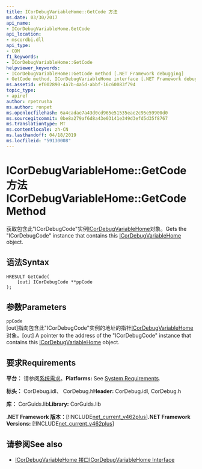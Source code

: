 ```yaml
---
title: ICorDebugVariableHome::GetCode 方法
ms.date: 03/30/2017
api_name:
- ICorDebugVariableHome.GetCode
api_location:
- mscordbi.dll
api_type:
- COM
f1_keywords:
- ICorDebugVariableHome::GetCode
helpviewer_keywords:
- ICorDebugVariableHome::GetCode method [.NET Framework debugging]
- GetCode method, ICorDebugVariableHome interface [.NET Framework debugging]
ms.assetid: ef002890-4a7b-4a5d-abbf-16c60083f794
topic_type:
- apiref
author: rpetrusha
ms.author: ronpet
ms.openlocfilehash: 6a4cadae7a43d0cd965e51535eae2c95e59900d0
ms.sourcegitcommit: 0be8a279af6d8a43e03141e349d3efd5d35f8767
ms.translationtype: MT
ms.contentlocale: zh-CN
ms.lasthandoff: 04/18/2019
ms.locfileid: "59130008"
---
```

# <a name="icordebugvariablehomegetcode-method"></a><span data-ttu-id="b8038-102">ICorDebugVariableHome::GetCode 方法</span><span class="sxs-lookup"><span data-stu-id="b8038-102">ICorDebugVariableHome::GetCode Method</span></span>
<span data-ttu-id="b8038-103">获取包含此"ICorDebugCode"实例[ICorDebugVariableHome](../../../../docs/framework/unmanaged-api/debugging/icordebugvariablehome-interface.md)对象。</span><span class="sxs-lookup"><span data-stu-id="b8038-103">Gets the "ICorDebugCode" instance that contains this [ICorDebugVariableHome](../../../../docs/framework/unmanaged-api/debugging/icordebugvariablehome-interface.md) object.</span></span>  
  
## <a name="syntax"></a><span data-ttu-id="b8038-104">语法</span><span class="sxs-lookup"><span data-stu-id="b8038-104">Syntax</span></span>  
  
```  
HRESULT GetCode(  
    [out] ICorDebugCode **ppCode  
);  
```  
  
## <a name="parameters"></a><span data-ttu-id="b8038-105">参数</span><span class="sxs-lookup"><span data-stu-id="b8038-105">Parameters</span></span>  
 `ppCode`  
 <span data-ttu-id="b8038-106">[out]指向包含此"ICorDebugCode"实例的地址的指针[ICorDebugVariableHome](../../../../docs/framework/unmanaged-api/debugging/icordebugvariablehome-interface.md)对象。</span><span class="sxs-lookup"><span data-stu-id="b8038-106">[out] A pointer to the address of the "ICorDebugCode" instance that contains this [ICorDebugVariableHome](../../../../docs/framework/unmanaged-api/debugging/icordebugvariablehome-interface.md) object.</span></span>  
  
## <a name="requirements"></a><span data-ttu-id="b8038-107">要求</span><span class="sxs-lookup"><span data-stu-id="b8038-107">Requirements</span></span>  
 <span data-ttu-id="b8038-108">**平台：** 请参阅[系统需求](../../../../docs/framework/get-started/system-requirements.md)。</span><span class="sxs-lookup"><span data-stu-id="b8038-108">**Platforms:** See [System Requirements](../../../../docs/framework/get-started/system-requirements.md).</span></span>  
  
 <span data-ttu-id="b8038-109">**标头：** CorDebug.idl、 CorDebug.h</span><span class="sxs-lookup"><span data-stu-id="b8038-109">**Header:** CorDebug.idl, CorDebug.h</span></span>  
  
 <span data-ttu-id="b8038-110">**库：** CorGuids.lib</span><span class="sxs-lookup"><span data-stu-id="b8038-110">**Library:** CorGuids.lib</span></span>  
  
 <span data-ttu-id="b8038-111">**.NET Framework 版本：**[!INCLUDE[net_current_v462plus](../../../../includes/net-current-v462plus-md.md)]</span><span class="sxs-lookup"><span data-stu-id="b8038-111">**.NET Framework Versions:** [!INCLUDE[net_current_v462plus](../../../../includes/net-current-v462plus-md.md)]</span></span>  
  
## <a name="see-also"></a><span data-ttu-id="b8038-112">请参阅</span><span class="sxs-lookup"><span data-stu-id="b8038-112">See also</span></span>

- [<span data-ttu-id="b8038-113">ICorDebugVariableHome 接口</span><span class="sxs-lookup"><span data-stu-id="b8038-113">ICorDebugVariableHome Interface</span></span>](../../../../docs/framework/unmanaged-api/debugging/icordebugvariablehome-interface.md)
